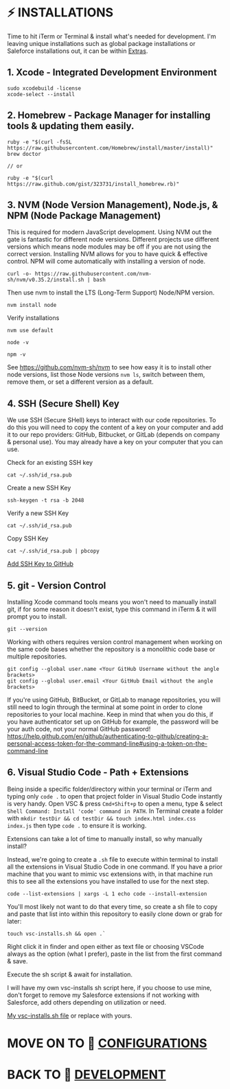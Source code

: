# ⚡️ INSTALLATIONS

Time to hit iTerm or Terminal & install what's needed for development. I'm leaving unique installations such as global package installations or Saleforce installations out, it can be within [Extras](../../../Extras/Extras.md).

## 1. Xcode - Integrated Development Environment
```
sudo xcodebuild -license
xcode-select --install
```

## 2. Homebrew - Package Manager for installing tools & updating them easily.
```
ruby -e "$(curl -fsSL https://raw.githubusercontent.com/Homebrew/install/master/install)"
brew doctor

// or

ruby -e "$(curl https://raw.github.com/gist/323731/install_homebrew.rb)"
```

## 3. NVM (Node Version Management), Node.js, & NPM (Node Package Management)
This is required for modern JavaScript development. Using NVM out the gate is fantastic for different node versions. Different projects use different versions which means node modules may be off if you are not using the correct version. Installing NVM allows for you to have quick & effective control. NPM will come automatically with installing a version of node.
```
curl -o- https://raw.githubusercontent.com/nvm-sh/nvm/v0.35.2/install.sh | bash
```
Then use nvm to install the LTS (Long-Term Support) Node/NPM version.
```
nvm install node
```

Verify installations
```
nvm use default
```
```
node -v
```
```
npm -v
```

See https://github.com/nvm-sh/nvm to see how easy it is to install other node versions, list those Node versions `nvm ls`, switch between them, remove them, or set a different version as a default.

## 4. SSH (Secure Shell) Key
We use SSH (Secure SHell) keys to interact with our code repositories.  To do this you will need to copy the content of a key on your computer and add it to our repo providers: GitHub, Bitbucket, or GitLab (depends on company & personal use).  You may already have a key on your computer that you can use.

Check for an existing SSH key
```
cat ~/.ssh/id_rsa.pub
```
Create a new SSH Key
```
ssh-keygen -t rsa -b 2048
```
Verify a new SSH Key
```
cat ~/.ssh/id_rsa.pub
```
Copy SSH Key
```
cat ~/.ssh/id_rsa.pub | pbcopy
```

[Add SSH Key to GitHub](https://help.github.com/en/github/authenticating-to-github/adding-a-new-ssh-key-to-your-github-account)

## 5. git - Version Control
Installing Xcode command tools means you won't need to manually install git, if for some reason it doesn't exist, type this command in iTerm & it will prompt you to install.
```
git --version
```
Working with others requires version control management when working on the same code bases whether the repository is a monolithic code base or multiple repositories.

```
git config --global user.name <Your GitHub Username without the angle brackets>
git config --global user.email <Your GitHub Email without the angle brackets>
``` 

If you're using GitHub, BitBucket, or GitLab to manage repositories, you will still need to login through the terminal at some point in order to clone repositories to your local machine. Keep in mind that when you do this, if you have authenticator set up on GitHub for example, the password will be your auth code, not your normal GitHub password!
https://help.github.com/en/github/authenticating-to-github/creating-a-personal-access-token-for-the-command-line#using-a-token-on-the-command-line

## 6. Visual Studio Code - Path + Extensions
Being inside a specific folder/directory within your terminal or iTerm and typing only `code .` to open that project folder in Visual Studio Code instantly is very handy.
Open VSC & press `Cmd+Shift+p` to open a menu, type & select `Shell Command: Install 'code' command in PATH`. In Terminal create a folder with `mkdir testDir && cd testDir && touch index.html index.css index.js` then type `code .` to ensure it is working.

Extensions can take a lot of time to manually install, so why manually install?

Instead, we're going to create a `.sh` file to execute within terminal to install all the extensions in Visual Studio Code in one command. If you have a prior machine that you want to mimic vsc extensions with, in that machine run this to see all the extensions you have installed to use for the next step. 
```
code --list-extensions | xargs -L 1 echo code --install-extension
```

You'll most likely not want to do that every time, so create a sh file to copy and paste that list into within this repository to easily clone down or grab for later:

```
touch vsc-installs.sh && open .`
```
Right click it in finder and open either as text file or choosing VSCode always as the option (what I prefer), paste in the list from the first command & save.

Execute the sh script & await for installation.

I will have my own vsc-installs sh script here, if you choose to use mine, don't forget to remove my Salesforce extensions if not working with Salesforce, add others depending on utilization or need.

[My vsc-installs.sh file](./vsc-installs.sh) or replace with yours.

# MOVE ON TO 🔧 [CONFIGURATIONS](./Configurations.md)

# BACK TO 🔨 [DEVELOPMENT](./Development.md)
